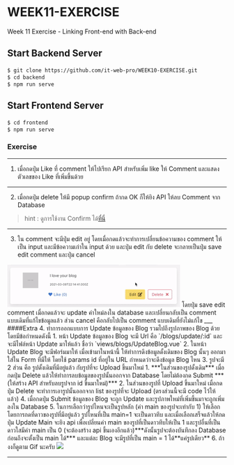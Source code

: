 # WEEK11-EXERCISE
Week 11 Exercise - Linking Front-end with Back-end

## Start Backend Server
```
$ git clone https://github.com/it-web-pro/WEEK10-EXERCISE.git
$ cd backend
$ npm run serve
```

## Start Frontend Server
```
$ cd frontend
$ npm run serve
```

### Exercise

___

1. เมื่อกดปุ่ม Like ที่ comment ให้ไปเรียก API สำหรับเพิ่ม like ให้ Comment และแสดงตัวเลขของ Like ที่เพิ่มขึ้นด้วย
___

2. เมื่อกดปุ่ม delete ให้มี popup confirm ถ้ากด OK ก็ให้ยิง API ให้ลบ Comment จาก Database
> hint : ดูการใช้งาน Confirm ได้[ที่นี่](https://www.w3schools.com/jsref/met_win_confirm.asp)
___

3. ใน comment จะมีปุ่ม edit อยู่ โดยเมื่อกดแล้วจะทำการเปลี่ยนข้อความของ comment ให้เป็น input และมีข้อความเก่าใน input ด้วย และปุ่ม edit กับ delete จะกลายเป็นปุ่ม save edit comment และปุ่ม cancel 
<img src="imgEx/ezgif.com-gif-maker.gif"/>
โดยปุ่ม save edit comment เมื่อกดแล้วจะ update ค่าใหม่ลงใน database และเปลี่ยนกลับเป็น comment แบบเดิมที่แก้ไขข้อมูลแล้ว ส่วน cancel คือกลับไปเป็น comment แบบเดิมที่ยังไม่แก้ไข
___
####Extra
4. ทำการออกแบบการ Update ข้อมูลของ Blog รวมไปถึงรูปภาพของ Blog ด้วย โดยมีข้อกำหนดดังนี้
    1. หน้า Update ข้อมูลของ Blog จะมี Url คือ `/blogs/update/:id` และจะมีไฟล์หน้า Update มาให้แล้ว ชื่อว่า `views/blogs/UpdateBlog.vue`
    2. ในหน้า Update Blog จะมีฟอร์มมาให้ เมื่อเข้ามาในหน้านี้ ให้ทำการดึงข้อมูลดั้งเดิมของ Blog นั้นๆ ออกมาใส่ใน Form ที่มีให้ โดยใช้ params id ที่อยู่ใน URL กำหนดว่าจะดึงข้อมูล Blog ไหน
    3. รูปจะมี 2 ส่วน คือ รูปดั้งเดิมที่มีอยู่แล้ว กับรูปที่จะ Upload ขึ้นมาใหม่
        1. ***ในส่วนของรูปดั้งเดิม*** เมื่อกดปุ่ม Delete แล้วให้ทำการลบข้อมูลของรูปนั้นออกจาก Database โดยไม่ต้องกด Submit ***(ให้สร้าง API สำหรับลบรูปจาก id ขึ้นมาใหม่)***
        2. ในส่วนของรูปที่ Upload ขึ้นมาใหม่ เมื่อกดปุ่ม Delete จะทำการเอารูปนั้นออกจาก list ของรูปที่จะ Upload (ตรงส่วนนี้จะมี code ไว้ให้แล้ว)
    4. เมื่อกดปุ่ม Submit ข้อมูลของ Blog จะถูก Update และรูปภาพใหม่ที่เพิ่มขึ้นมาจะถูกเพิ่มลงใน Database
    5. ในการเลือกว่ารูปไหนจะเป็นรูปหลัก (ค่า main ของรูปจะเท่ากับ 1) ให้เลือกโดยการกดที่ดาวของรูปที่มีอยู่แล้ว  รูปไหนที่เป็น main=1 จะเป็นดาวทึบ และเมื่อเลือกเสร็จแล้วให้กดปุ่ม Update Main จะยิง api เพื่อเปลี่ยนค่า main ของรูปที่เป็นดาวทึบให้เป็น 1 และรูปอื่นที่เป็นดาวใสมีค่า main เป็น 0 (จะต้องสร้าง api ขึ้นเองอีกแล้ว)***ดังนั้นรูปจะต้องบันทึกลง Database ก่อนถึงจะตั้งเป็น main ได้*** และแต่ละ Blog จะมีรูปที่เป็น main = 1 ได้**แค่รูปเดียว**
    6. ถ้างงก็ดูตาม Gif นะครับ
<img src="imgEx/ezgif.com-gif-maker (1).gif"/>

___
